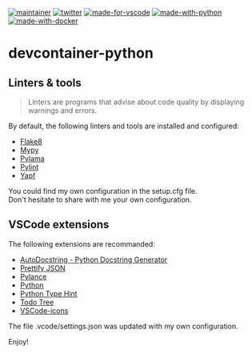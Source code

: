 [![maintainer](https://badgen.net/badge/maintainer/bastgau/orange?color=orange&icon=github)](https://gitHub.com/bastgau)
[![twitter](https://badgen.net/badge/twitter/_bastiengautier/?color=orange&icon=twitter)](https://www.twitter.com/_bastiengautier)
[![made-for-vscode](https://badgen.net/badge/Made%20for/VSCode/?color=blue&icon=visualstudio)](https://code.visualstudio.com/)
[![made-with-python](https://badgen.net/badge/Made%20with/Python/?color=blue&icon=pypi)](https://www.python.org/)
[![made-with-docker](https://badgen.net/badge/Made%20with/Docker/?color=blue&icon=docker)](https://www.docker.com/)

# devcontainer-python


## Linters & tools

> Linters are programs that advise about code quality by displaying warnings and errors.

By default, the following linters and tools are installed and configured:

- [Flake8](https://github.com/pycqa/flake8/)
- [Mypy](https://mypy.readthedocs.io/en/stable/)
- [Pylama](https://klen.github.io/pylama/)
- [Pylint](https://pylint.pycqa.org/en/latest/)
- [Yapf](https://github.com/google/yapf)

You could find my own configuration in the setup.cfg file.<br>
Don't hesitate to share with me your own configuration.

## VSCode extensions

The following extensions are recommanded:

- [AutoDocstring - Python Docstring Generator](https://marketplace.visualstudio.com/items?itemName=njpwerner.autodocstring)
- [Prettify JSON](https://marketplace.visualstudio.com/items?itemName=mohsen1.prettify-json)
- [Pylance](https://marketplace.visualstudio.com/items?itemName=ms-python.vscode-pylance)
- [Python](https://marketplace.visualstudio.com/items?itemName=ms-python.python)
- [Python Type Hint](https://marketplace.visualstudio.com/items?itemName=njqdev.vscode-python-typehint)
- [Todo Tree](https://marketplace.visualstudio.com/items?itemName=Gruntfuggly.todo-tree)
- [VSCode-icons](https://marketplace.visualstudio.com/items?itemName=vscode-icons-team.vscode-icons)

The file .vcode/settings.json was updated with my own configuration.

Enjoy!
